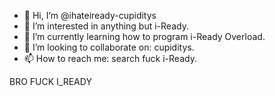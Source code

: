 - 👋 Hi, I’m @ihateiready-cupiditys
- 👀 I’m interested in anything but i-Ready.
- 🌱 I’m currently learning how to program i-Ready Overload.
- 💞️ I’m looking to collaborate on: cupiditys.
- 📫 How to reach me: search fuck i-Ready.

<!---
ihateiready-cupiditys/ihateiready-cupiditys is a ✨ special ✨ repository because its `README.md` (this file) appears on your GitHub profile.
You can click the Preview link to take a look at your changes.
---> BRO FUCK I_READY

